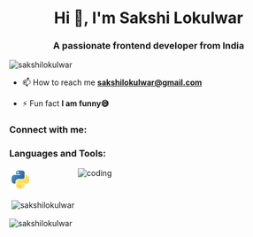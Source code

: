 <h1 align="center">Hi 👋, I'm Sakshi Lokulwar</h1>
<h3 align="center">A passionate frontend developer from India</h3>

<p align="left"> <img src="https://komarev.com/ghpvc/?username=sakshilokulwar&label=Profile%20views&color=0e75b6&style=flat" alt="sakshilokulwar" /> </p>

- 📫 How to reach me **sakshilokulwar@gmail.com**

- ⚡ Fun fact **I am funny😅**

<h3 align="left">Connect with me:</h3>
<p align="left">
</p>

<h3 align="left">Languages and Tools:</h3>
<img align="right"alt="coding"width="380"src="https://cdn.dribbble.com/users/1857592/screenshots/3848396/character-typing.gif">
<p align="left"> <a href="https://www.python.org" target="_blank" rel="noreferrer"> <img src="https://raw.githubusercontent.com/devicons/devicon/master/icons/python/python-original.svg" alt="python" width="40" height="40"/> </a> </p>

<p>&nbsp;<img align="center" src="https://github-readme-stats.vercel.app/api?username=sakshilokulwar&show_icons=true&locale=en" alt="sakshilokulwar" /></p>

<p><img align="center" src="https://github-readme-streak-stats.herokuapp.com/?user=sakshilokulwar&" alt="sakshilokulwar" /></p>
